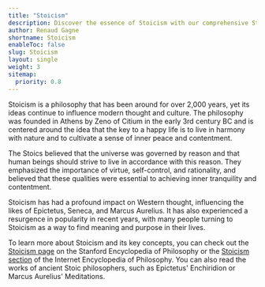 ```yaml
---
title: "Stoicism"
description: Discover the essence of Stoicism with our comprehensive Stoic Glossary. Understand key terms and concepts in Stoic philosophy in a simple and concise way.
author: Renaud Gagne
shortname: Stoicism
enableToc: false
slug: Stoicism
layout: single
weight: 3
sitemap:
  priority: 0.8
---
```


Stoicism is a philosophy that has been around for over 2,000 years, yet its ideas continue to influence modern thought and culture. The philosophy was founded in Athens by Zeno of Citium in the early 3rd century BC and is centered around the idea that the key to a happy life is to live in harmony with nature and to cultivate a sense of inner peace and contentment.

The Stoics believed that the universe was governed by reason and that human beings should strive to live in accordance with this reason. They emphasized the importance of virtue, self-control, and rationality, and believed that these qualities were essential to achieving inner tranquility and contentment.

Stoicism has had a profound impact on Western thought, influencing the likes of Epictetus, Seneca, and Marcus Aurelius. It has also experienced a resurgence in popularity in recent years, with many people turning to Stoicism as a way to find meaning and purpose in their lives.

To learn more about Stoicism and its key concepts, you can check out the [Stoicism page](https://plato.stanford.edu/entries/stoicism/) on the Stanford Encyclopedia of Philosophy or the [Stoicism section](https://iep.utm.edu/stoicism/) of the Internet Encyclopedia of Philosophy. You can also read the works of ancient Stoic philosophers, such as Epictetus' Enchiridion or Marcus Aurelius' Meditations.